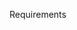 Requirements <style> @media print { /\* adjusted to print the html to a single-page pdf \*/ body { font-size: 8pt; } h2 { font-size: 120%; margin-bottom: 5pt; line-height: 110%; } .noprint { display: none; } } .en { display: none; }

# Property Management

A property manager receives requests for intervention from the owners and dispatches them to suitable professional workers.

The main class is **PropertyManager**; all the classes are contained in the package **managingProperties**. The class **Example** provides usage examples for the main methods.

The [JDK documentation](https://oop.polito.it/api) can be found on a local server.

## R1: Buildings, apartments and owners

The following methods allow the registration of the buildings in the system, together with the number of apartments and users.  
The method **addBuilding()** accepts the (unique) id of the building (e.g. _"b1"_) and the number of its apartments, and records them. It throws an exception if the id has already been used or if the number is not in the range 1 to 100.  
The method **addOwner()** accepts the (unique) id of the owner and the list of her apartments and record them. An apartment is identified by means of a string containing the id of the building and the number of the apartment, separated by ":" (e.g. _"b1:10"_). It throws an exception if the id of the owner has already been defined, the id of the building does not exist, the number does not correspond to an apartment, or the apartment already has an owner.  
The method **getBuildings()** returns a sorted map that groups by number of apartments the lists of buildings sorted alphabetically.

## R2: Professionals

The method **addProfessionals()** accepts the name of the profession (type of work) and the list of the ids of the relative professional workers. The professions used in the examples are electrician, plumber, mason (elettricista, idraulico, muratore). It throws an exception if the same profession has already been used in a previous invocation or if a worker's id has already been used: a worker can exercise a single profession only.

The method **getProfessions()** returns an ordered map of the professions (sorted alphabetically) and the corresponding number of workers.

## R3: Maintenance requests

The method **addRequest()** accepts the id of the owner, the id of the apartment (e.g. _"b1:10"_), and the name of the profession; it generates a new request in the _pending_ state and returns the number of the request. The requests are assigned a progressive number starting at 1. The method throws an exception if the owner, the apartment, or the profession do not exist, or if the owner does not own the apartment.

The method **assign()** assigns the request (whose number is provided as an argument) to the given professional worker and changes its status to _assigned_. It throws and exception if the worker does not exercise the profession required by the request, the request does not exits, or it is not in the pending state anymore.

The method **getAssignedRequests()** returns the list of the request numbers in ascending order.

## R4: Charges

To charge the expenses of a maintenance activity, the method **charge()** is used, it accepts the request number and the expenses sum (an integer number) and turns the request state into _completed_. It throws an exception if the requests does not exits, it is not in the assigned state, the sum is not in the 0 to 1000 range.

The method **getCompletedRequests()** returns the list of completed request numbers (i.e. in the completed state) in ascending order.

## R5: Statistics

The methods **getCharges()** returns for each owner the sum of the relative completed requests. Only the owner with non null expenses are considered.

The method **getChargesOfBuildings()** returns, grouped by building, the sum of expenses by professional. Both buildings and professionals are reported in alphabetic order. Only buildings and professionals with non null expenses are considered
